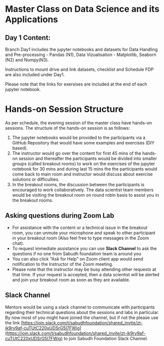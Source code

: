 # Master Class on Data Science and its Applications

## Day 1 Content:

Branch Day1 includes the jupyter notebooks and datasets for Data Handling and Pre-processing - Pandas (N1), Data Vizualisation - Matplotlib, Seaborn (N2) and Numpy(N3).

Instructions to mount drive and link datasets, checklist and Schedule FDP are also included under Day1.

Please note that the links for exersises are included at the end of each jupyter notebook.


# Hands-on Session Structure
As per schedule, the evening session of the master class have hands-on sessions. The structure of the hands-on session is as follows:

1. The jupyter notebooks would be provided to the participants via a GitHub Repository that would have some examples and exercises (DIY based). 
  2. The instructor would go over the content for first 45 mins of the hands-on session and thereafter the participants would be divided into smaller groups (called breakout rooms) to work on the exercises of the jupyter notebook for 30 mins and during last 15 mins the the participants would come back to main room and instructor would discuss about exercise solutions or difficulties.
  3. In the breakout rooms, the discussion between the participants is encouraged to work collaboratively. The data scientist team members would be visiting the breakout room on round robin basis to assist you in the breakout rooms. 

## Asking questions during Zoom Lab
 - For assistance with the content or a technical issue in the breakout room, you can unmute your microphone and speak to other participant in your breakout room (Also feel free to type messages in the Zoom chat).
- To request immediate assistance you can use **Slack Channel** to ask the questions if no one from Sabudh foundation team is around you 
- You can also click "Ask for Help" on Zoom client app would send notification to the Instructor of the Zoom meeting.
- Please note that the instructor may be busy attending other requests at that time. If your request is accepted, then a data scientist will be alerted and join your breakout room as soon as they are available. 

## Slack Channel
Mentors would be using a slack channel to communicate with participants regarding their technical questions about the sessions and labs in particular. By now most of you might have joined the channel, but if not the please use the link [https://join.slack.com/t/sabudhfoundation/shared_invite/zt-ik9ry9af-cuTUtC220xUDSrG5I7FWig](https://join.slack.com/t/sabudhfoundation/shared_invite/zt-ik9ry9af-cuTUtC220xUDSrG5I7FWig) to join Sabudh Foundation Slack Channel. 
